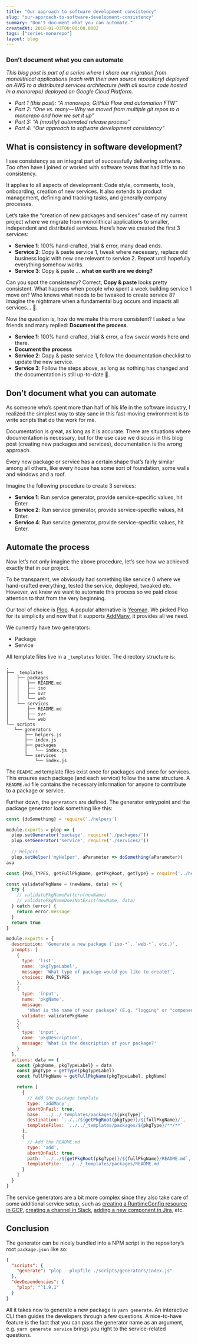 ```yaml
---
title: "Our approach to software development consistency"
slug: "our-approach-to-software-development-consistency"
summary: "Don't document what you can automate."
createdAt: 2018-01-03T00:00:00.000Z
tags: ["series-monorepo"]
layout: blog
---
```


<script>
  export let data;
  const assetsBasePath = `/blog/${data.slug}`;
</script>

<!-- Photo by [Priscilla Du Preez](https://unsplash.com/@priscilladupreez?utm_source=unsplash&utm_medium=referral&utm_content=creditCopyText) on [Unsplash](https://unsplash.com/s/photos/solid?utm_source=unsplash&utm_medium=referral&utm_content=creditCopyText) -->

### Don’t document what you can automate

_This blog post is part of a series where I share our migration from monolithical applications (each with their own source repository) deployed on AWS to a distributed services architecture (with all source code hosted in a monorepo) deployed on Google Cloud Platform._

* _Part 1 (this post): “A monorepo, GitHub Flow and automation FTW”_
* _Part 2: “One vs. many — Why we moved from multiple git repos to a monorepo and how we set it up”_
* _Part 3: “A (mostly) automated release process”_
* _Part 4: “Our approach to software development consistency”_

## What is consistency in software development?

I see consistency as an integral part of successfully delivering software. Too often have I joined or worked with software teams that had little to no consistency.

It applies to all aspects of development: Code style, comments, tools, onboarding, creation of new services. It also extends to product management, defining and tracking tasks, and generally company processes.

Let’s take the “creation of new packages and services” case of my current project where we migrate from monolithical applications to smaller, independent and distributed services. Here’s how we created the first 3 services:

* **Service 1**: 100% hand-crafted, trial & error, many dead ends.
* **Service 2**: Copy & paste service 1, tweak where necessary, replace old business logic with new one relevant to service 2. Repeat until hopefully everything somehow works.
* **Service 3**: Copy & paste … __what on earth are we doing?__

Can you spot the consistency? Correct, __Copy & paste__ looks pretty consistent. What happens when people who spent a week building service 1 move on? Who knows what needs to be tweaked to create service 8? Imagine the nightmare when a fundamental bug occurs and impacts all services… 👻.

Now the question is, how do we make this more consistent? I asked a few friends and many replied: ****Document the process****.

* **Service 1**: 100% hand-crafted, trial & error, a few swear words here and there.
* **__Document the process__**
* **Service 2**: Copy & paste service 1, follow the documentation checklist to update the new service.
* **Service 3**: Follow the steps above, as long as nothing has changed and the documentation is still up-to-date 🤞.

## Don’t document what you can automate

As someone who’s spent more than half of his life in the software industry, I realized the simplest way to stay sane in this fast-moving environment is to write scripts that do the work for me.

Documentation is great, as long as it is accurate. There are situations where documentation is necessary, but for the use case we discuss in this blog post (creating new packages and services), documentation is the wrong approach.

Every new package or service has a certain shape that’s fairly similar among all others, like every house has some sort of foundation, some walls and windows and a roof.

Imagine the following procedure to create 3 services:

* **Service 1**: Run service generator, provide service-specific values, hit Enter.
* **Service 2**: Run service generator, provide service-specific values, hit Enter.
* **Service 4**: Run service generator, provide service-specific values, hit Enter.

## Automate the process

Now let’s not only imagine the above procedure, let’s see how we achieved exactly that in our project.

To be transparent, we obviously had something like service 0 where we hand-crafted everything, tested the service, deployed, tweaked etc. However, we knew we want to automate this process so we paid close attention to that from the very beginning.

Our tool of choice is [Plop](https://plopjs.com/). A popular alternative is [Yeoman](http://yeoman.io/). We picked Plop for its simplicity and now that it supports [AddMany](https://plopjs.com/documentation/#addmany), it provides all we need.

We currently have two generators:

* Package
* Service

All template files live in a `_templates` folder. The directory structure is:

```
.
├── _templates
│   ├── packages
│   │   ├── README.md
│   │   ├── iso
│   │   ├── svr
│   │   └── web
│   └── services
│       ├── README.md
│       ├── svr
│       └── web
└── scripts
   └── generators
       ├── helpers.js
       ├── index.js
       ├── packages
       │   └── index.js
       └── services
           └── index.js
```

The `README.md` template files exist once for packages and once for services. This ensures each package (and each service) follow the same structure. A `README.md` file contains the necessary information for anyone to contribute to a package or service.

Further down, the `generators` are defined. The generator entrypoint and the package generator look something like this:

```javascript
const {doSomething} = require('./helpers')

module.exports = plop => {
  plop.setGenerator('package', require('./packages/'))
  plop.setGenerator('service', require('./services/'))
  
  // Helpers
  plop.setHelper('myHelper', aParameter => doSomething(aParameter))
ava
```

```javascript
const {PKG_TYPES, getFullPkgName, getPkgRoot, getType} = require('../helpers')

const validatePkgName = (newName, data) => {
  try {
    // validatePkgNamePattern(newName)
    // validatePkgNameDoesNotExist(newName, data)
  } catch (error) {
    return error.message
  }
  return true
}

module.exports = {
  description: 'Generate a new package (`iso-*`, `web-*`, etc.)',
  prompts: [
    {
      type: 'list',
      name: 'pkgTypeLabel',
      message: 'What type of package would you like to create?',
      choices: PKG_TYPES
    },
    {
      type: 'input',
      name: 'pkgName',
      message:
        'What is the name of your package? (E.g. "logging" or "components-buttons", etc.',
      validate: validatePkgName
    },
    {
      type: 'input',
      name: 'pkgDescription',
      message: 'What is the description of your package?'
    }
  ],
  actions: data => {
    const {pkgName, pkgTypeLabel} = data
    const pkgType = getType(pkgTypeLabel)
    const fullPkgName = getFullPkgName(pkgTypeLabel, pkgName)

    return [
      {
        // Add the package template
        type: 'addMany',
        abortOnFail: true,
        base: `../../_templates/packages/${pkgType}`,
        destination: `../../${getPkgRoot(pkgType)}/${fullPkgName}/`,
        templateFiles: `../../_templates/packages/${pkgType}/**/**`
      },
      {
        // Add the README.md
        type: 'add',
        abortOnFail: true,
        path: `../../${getPkgRoot(pkgType)}/${fullPkgName}/README.md`,
        templateFile: `../../_templates/packages/README.md`
      }
    ]
  }
}
```

The service generators are a bit more complex since they also take care of some additional service setup, such as [creating a RuntimeConfig resource in GCP](https://cloud.google.com/deployment-manager/runtime-configurator/create-and-delete-runtimeconfig-resources#creating_a_config), [creating a channel in Slack](https://api.slack.com/methods/channels.create), [adding a new component in Jira](https://developer.atlassian.com/cloud/jira/platform/rest/#api-api-2-component-post), etc.

## Conclusion

The generator can be nicely bundled into a NPM script in the repository’s root `package.json` like so:

```json
{
  "scripts": {
    "generate": "plop --plopfile ./scripts/generators/index.js"
  },
  "devDependencies": {
    "plop": "^1.9.1"
  }
}
```

All it takes now to generate a new package is `yarn generate`. An interactive CLI then guides the developers through a few questions. A nice-to-have feature is the fact that you can pass the generator name as an argument, e.g. `yarn generate service` brings you right to the service-related questions.